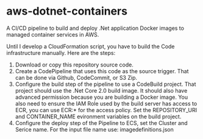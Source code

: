 # aws-dotnet-containers
A CI/CD pipeline to build and deploy .Net application Docker images to managed container services in AWS.

Until I develop a CloudFormation script, you have to build the Code infrastructure manually. Here are the steps:

1) Download or copy this repository source code.
2) Create a CodePipeline that uses this code as the source trigger. That can be done via Github, CodeCommit, or S3 Zip.
3) Configure the build step of the pipeline to use a CodeBuild project. That project should use the .Net Core 2.0 build image. It should also have advanced permission because you are building a Docker image. You also need to ensure the IAM Role used by the build server has access to ECR, you can use ECR:* for the access policy. Set the REPOSITORY_URI and CONTAINER_NAME evironment variables on the build project.
4) Configure the deploy step of the Pipeline to ECS, set the Cluster and Serice name. For the input file name use: imagedefinitions.json
